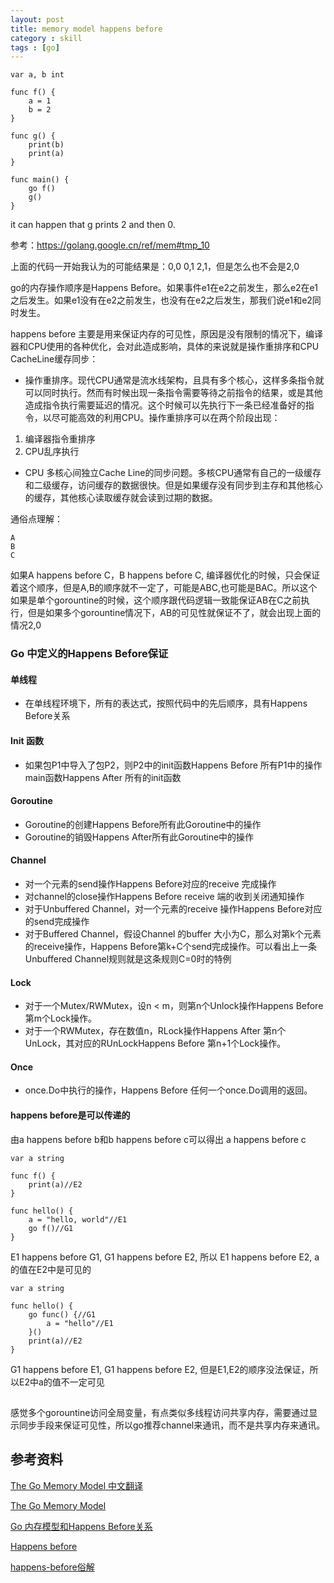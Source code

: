 ```yaml
---
layout: post
title: memory model happens before
category : skill
tags : [go]
---
```

```
var a, b int

func f() {
	a = 1
	b = 2
}

func g() {
	print(b)
	print(a)
}

func main() {
	go f()
	g()
}
```
it can happen that g prints 2 and then 0.

参考：https://golang.google.cn/ref/mem#tmp_10

上面的代码一开始我认为的可能结果是：0,0 0,1 2,1，但是怎么也不会是2,0

go的内存操作顺序是Happens Before。如果事件e1在e2之前发生，那么e2在e1之后发生。如果e1没有在e2之前发生，也没有在e2之后发生，那我们说e1和e2同时发生。

happens before 主要是用来保证内存的可见性，原因是没有限制的情况下，编译器和CPU使用的各种优化，会对此造成影响，具体的来说就是操作重排序和CPU CacheLine缓存同步：
* 操作重排序。现代CPU通常是流水线架构，且具有多个核心，这样多条指令就可以同时执行。然而有时候出现一条指令需要等待之前指令的结果，或是其他造成指令执行需要延迟的情况。这个时候可以先执行下一条已经准备好的指令，以尽可能高效的利用CPU。操作重排序可以在两个阶段出现：

1. 编译器指令重排序
2.  CPU乱序执行
* CPU 多核心间独立Cache Line的同步问题。多核CPU通常有自己的一级缓存和二级缓存，访问缓存的数据很快。但是如果缓存没有同步到主存和其他核心的缓存，其他核心读取缓存就会读到过期的数据。

通俗点理解：
```
A
B
C
```
如果A happens before C，B happens before C, 编译器优化的时候，只会保证着这个顺序，但是A,B的顺序就不一定了，可能是ABC,也可能是BAC。所以这个如果是单个gorountine的时候，这个顺序跟代码逻辑一致能保证AB在C之前执行，但是如果多个gorountine情况下，AB的可见性就保证不了，就会出现上面的情况2,0

### Go 中定义的Happens Before保证
#### 单线程
* 在单线程环境下，所有的表达式，按照代码中的先后顺序，具有Happens Before关系

#### Init 函数
* 如果包P1中导入了包P2，则P2中的init函数Happens Before 所有P1中的操作 main函数Happens After 所有的init函数

#### Goroutine
* Goroutine的创建Happens Before所有此Goroutine中的操作
* Goroutine的销毁Happens After所有此Goroutine中的操作

#### Channel
* 对一个元素的send操作Happens Before对应的receive 完成操作
* 对channel的close操作Happens Before receive 端的收到关闭通知操作
* 对于Unbuffered Channel，对一个元素的receive 操作Happens Before对应的send完成操作
* 对于Buffered Channel，假设Channel 的buffer 大小为C，那么对第k个元素的receive操作，Happens Before第k+C个send完成操作。可以看出上一条Unbuffered Channel规则就是这条规则C=0时的特例

#### Lock
* 对于一个Mutex/RWMutex，设n < m，则第n个Unlock操作Happens Before第m个Lock操作。
* 对于一个RWMutex，存在数值n，RLock操作Happens After 第n个UnLock，其对应的RUnLockHappens Before 第n+1个Lock操作。


#### Once
* once.Do中执行的操作，Happens Before 任何一个once.Do调用的返回。

#### happens before是可以传递的
由a happens before b和b happens before c可以得出 a happens before c
```
var a string

func f() {
	print(a)//E2
}

func hello() {
	a = "hello, world"//E1
	go f()//G1
}
```
E1 happens before G1, G1 happens before E2, 所以 E1 happens before E2, a的值在E2中是可见的
```
var a string

func hello() {
	go func() {//G1
	    a = "hello"//E1
	}()
	print(a)//E2
}
```
G1 happens before E1, G1 happens before E2, 但是E1,E2的顺序没法保证，所以E2中a的值不一定可见

## 
感觉多个gorountine访问全局变量，有点类似多线程访问共享内存，需要通过显示同步手段来保证可见性，所以go推荐channel来通讯，而不是共享内存来通讯。

## 参考资料

[The Go Memory Model 中文翻译](https://legacy.gitbook.com/book/damoye/the-go-memory-model/details)

[The Go Memory Model](https://golang.google.cn/ref/mem)

[Go 内存模型和Happens Before关系](https://zhuanlan.zhihu.com/p/29108170)

[Happens before](http://ifeve.com/happens-before/)

[happens-before俗解](http://ifeve.com/easy-happens-before/)